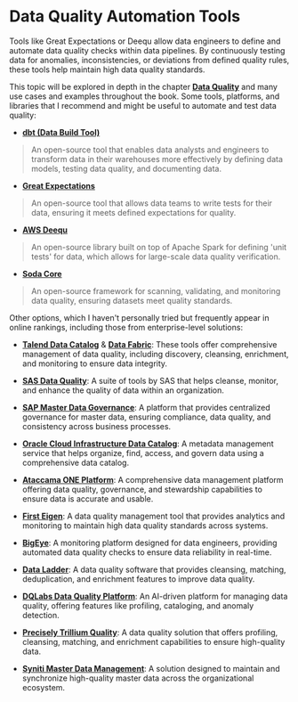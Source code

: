 # Data Quality Automation Tools
Tools like Great Expectations or Deequ allow data engineers to define and automate data quality checks within data pipelines. By continuously testing data for anomalies, inconsistencies, or deviations from defined quality rules, these tools help maintain high data quality standards.

This topic will be explored in depth in the chapter [**Data Quality**](../data_quality.md) and many use cases and examples throughout the book. Some tools, platforms, and libraries that I recommend and might be useful to automate and test data quality:

* [**dbt (Data Build Tool)**](https://www.getdbt.com/)
> An open-source tool that enables data analysts and engineers to transform data in their warehouses more effectively by defining data models, testing data quality, and documenting data.

* [**Great Expectations**](https://greatexpectations.io/)
> An open-source tool that allows data teams to write tests for their data, ensuring it meets defined expectations for quality.

* [**AWS Deequ**](https://github.com/awslabs/deequ)
> An open-source library built on top of Apache Spark for defining 'unit tests' for data, which allows for large-scale data quality verification.

* [**Soda Core**](https://github.com/sodadata/soda-core)
> An open-source framework for scanning, validating, and monitoring data quality, ensuring datasets meet quality standards.

Other options, which I haven't personally tried but frequently appear in online rankings, including those from enterprise-level solutions:

* [**Talend Data Catalog**](https://www.talend.com/products/data-catalog/) & [**Data Fabric**](https://www.talend.com/products/data-fabric/): These tools offer comprehensive management of data quality, including discovery, cleansing, enrichment, and monitoring to ensure data integrity.

* [**SAS Data Quality**](https://www.sas.com/en_gb/software/data-preparation-and-quality.html): A suite of tools by SAS that helps cleanse, monitor, and enhance the quality of data within an organization.

* [**SAP Master Data Governance**](https://www.sap.com/products/technology-platform/master-data-governance.html): A platform that provides centralized governance for master data, ensuring compliance, data quality, and consistency across business processes.

* [**Oracle Cloud Infrastructure Data Catalog**](https://www.oracle.com/big-data/data-catalog/): A metadata management service that helps organize, find, access, and govern data using a comprehensive data catalog.

* [**Ataccama ONE Platform**](https://www.ataccama.com/platform): A comprehensive data management platform offering data quality, governance, and stewardship capabilities to ensure data is accurate and usable.

* [**First Eigen**](https://firsteigen.com/): A data quality management tool that provides analytics and monitoring to maintain high data quality standards across systems.

* [**BigEye**](https://www.bigeye.com/): A monitoring platform designed for data engineers, providing automated data quality checks to ensure data reliability in real-time.

* [**Data Ladder**](https://dataladder.com/): A data quality software that provides cleansing, matching, deduplication, and enrichment features to improve data quality.

* [**DQLabs Data Quality Platform**](https://www.dqlabs.ai/platform/): An AI-driven platform for managing data quality, offering features like profiling, cataloging, and anomaly detection.

* [**Precisely Trillium Quality**](https://www.precisely.com/product/precisely-trillium/trillium-quality): A data quality solution that offers profiling, cleansing, matching, and enrichment capabilities to ensure high-quality data.

* [**Syniti Master Data Management**](https://www.syniti.com/solutions/master-data-management/): A solution designed to maintain and synchronize high-quality master data across the organizational ecosystem.
